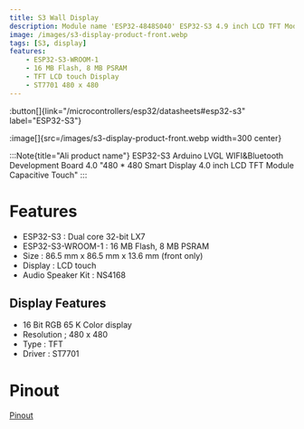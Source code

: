```yaml
---
title: S3 Wall Display
description: Module name 'ESP32-4848S040' ESP32-S3 4.9 inch LCD TFT Module Capacitive Touch
image: /images/s3-display-product-front.webp
tags: [S3, display]
features:
    - ESP32-S3-WROOM-1
    - 16 MB Flash, 8 MB PSRAM
    - TFT LCD touch Display
    - ST7701 480 x 480
---
```


:button[]{link="/microcontrollers/esp32/datasheets#esp32-s3" label="ESP32-S3"}

:image[]{src=/images/s3-display-product-front.webp width=300 center}

:::Note{title="Ali product name"}
ESP32-S3 Arduino LVGL WIFI&Bluetooth Development Board 4.0 "480 * 480 Smart Display 4.0 inch LCD TFT Module Capacitive Touch"
:::

# Features
* ESP32-S3 : Dual core 32-bit LX7
* ESP32-S3-WROOM-1 : 16 MB Flash, 8 MB PSRAM 
* Size : 86.5 mm x 86.5 mm x 13.6 mm (front only)
* Display : LCD touch
* Audio Speaker Kit : NS4168

## Display Features
* 16 Bit RGB 65 K Color display
* Resolution ; 480 x 480
* Type : TFT
* Driver : ST7701

# Pinout

[Pinout](./images/s3-display-pinout.xlsx)

